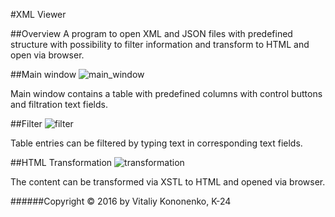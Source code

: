 #XML Viewer

##Overview
A program to open XML and JSON files with predefined structure with possibility to
filter information and transform to HTML and open via browser.

##Main window
![main_window](http://i.imgur.com/ZYSe1ab.png)

Main window contains a table with predefined columns with control buttons and filtration
text fields. 

##Filter
![filter](http://i.imgur.com/93ovo6a.png)

Table entries can be filtered by typing text in corresponding text fields.

##HTML Transformation
![transformation](http://i.imgur.com/8toTcg3.png)

The content can be transformed via XSTL to HTML and opened via browser.

######Copyright © 2016 by Vitaliy Kononenko, K-24



